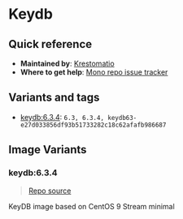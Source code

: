 # Keydb
## Quick reference
- **Maintained by**:
[Krestomatio](https://krestomatio.com)
- **Where to get help**:
[Mono repo issue tracker](https://github.com/krestomatio/container_builder/issues)

## Variants and tags
- [keydb:6.3.4](#keydb634): `6.3, 6.3.4, keydb63-e27d033856df93b51733282c18c62afafb986687`


## Image Variants
### keydb:6.3.4
> [Repo source](https://github.com/krestomatio/container_builder/tree/master/keydb/keydb63)

KeyDB image based on CentOS 9 Stream minimal

